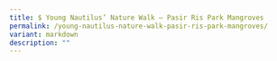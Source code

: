 ```yaml
---
title: $ Young Nautilus’ Nature Walk – Pasir Ris Park Mangroves
permalink: /young-nautilus-nature-walk-pasir-ris-park-mangroves/
variant: markdown
description: ""
---
```

